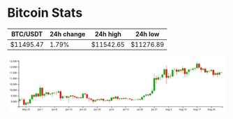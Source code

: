 # Bitcoin Stats

BTC/USDT|24h change|24h high|24h low|
|---|---|---|---|
|$11495.47|1.79%|$11542.65|$11276.89|

<img src="./chart.svg">
